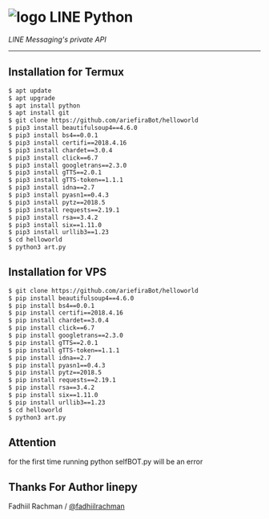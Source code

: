 # ![logo](LINE-sm.png) LINE Python

*LINE Messaging's private API*

----

## Installation for Termux

```sh
$ apt update
$ apt upgrade
$ apt install python
$ apt install git
$ git clone https://github.com/ariefiraBot/helloworld
$ pip3 install beautifulsoup4==4.6.0
$ pip3 install bs4==0.0.1
$ pip3 install certifi==2018.4.16
$ pip3 install chardet==3.0.4
$ pip3 install click==6.7
$ pip3 install googletrans==2.3.0
$ pip3 install gTTS==2.0.1
$ pip3 install gTTS-token==1.1.1
$ pip3 install idna==2.7
$ pip3 install pyasn1==0.4.3
$ pip3 install pytz==2018.5
$ pip3 install requests==2.19.1
$ pip3 install rsa==3.4.2
$ pip3 install six==1.11.0
$ pip3 install urllib3==1.23
$ cd helloworld
$ python3 art.py
```

## Installation for VPS

```sh
$ git clone https://github.com/ariefiraBot/helloworld
$ pip install beautifulsoup4==4.6.0
$ pip install bs4==0.0.1
$ pip install certifi==2018.4.16
$ pip install chardet==3.0.4
$ pip install click==6.7
$ pip install googletrans==2.3.0
$ pip install gTTS==2.0.1
$ pip install gTTS-token==1.1.1
$ pip install idna==2.7
$ pip install pyasn1==0.4.3
$ pip install pytz==2018.5
$ pip install requests==2.19.1
$ pip install rsa==3.4.2
$ pip install six==1.11.0
$ pip install urllib3==1.23
$ cd helloworld
$ python3 art.py
```
## Attention

for the first time running python selfBOT.py will be an error

## Thanks For Author linepy
Fadhiil Rachman / [@fadhiilrachman](https://www.instagram.com/me)
